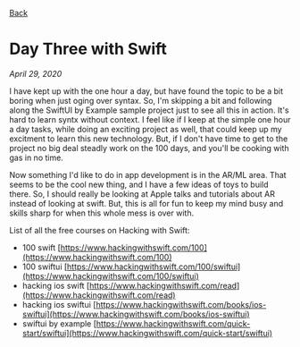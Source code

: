 [Back](../)
# Day Three with Swift

*April 29, 2020*

I have kept up with the one hour a day, but have found the topic to be a bit boring when just oging over syntax. So, I'm skipping a bit and following along the SwiftUI by Example sample project just to see all this in action. It's hard to learn syntx without context. I feel like if I keep at the simple one hour a day tasks, while doing an exciting project as well, that could keep up my excitment to learn this new technology. But, if I don't have time to get to the project no big deal steadly work on the 100 days, and you'll be cooking with gas in no time.

Now something I'd like to do in app development is in the AR/ML area. That seems to be the cool new thing, and I have a few ideas of toys to build there. So, I should really be looking at Apple talks and tutorials about AR instead of looking at swift. But, this is all for fun to keep my mind busy and skills sharp for when this whole mess is over with.

List of all the free courses on Hacking with Swift:
* 100 swift [https://www.hackingwithswift.com/100](https://www.hackingwithswift.com/100)
* 100 swiftui [https://www.hackingwithswift.com/100/swiftui](https://www.hackingwithswift.com/100/swiftui)
* hacking ios swift [https://www.hackingwithswift.com/read](https://www.hackingwithswift.com/read)
* hacking ios swiftui [https://www.hackingwithswift.com/books/ios-swiftui](https://www.hackingwithswift.com/books/ios-swiftui)
* swiftui by example [https://www.hackingwithswift.com/quick-start/swiftui](https://www.hackingwithswift.com/quick-start/swiftui)